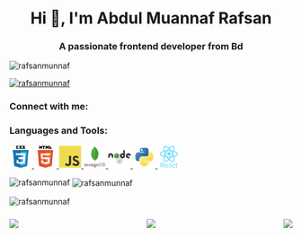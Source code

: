 <h1 align="center">Hi 👋, I'm Abdul Muannaf Rafsan</h1>
<h3 align="center">A passionate frontend developer from Bd</h3>

<p align="left"> <img src="https://komarev.com/ghpvc/?username=rafsanmunnaf&label=Profile%20views&color=0e75b6&style=flat" alt="rafsanmunnaf" /> </p>

<p align="left"> <a href="https://github.com/ryo-ma/github-profile-trophy"><img src="https://github-profile-trophy.vercel.app/?username=rafsanmunnaf" alt="rafsanmunnaf" /></a> </p>

<h3 align="left">Connect with me: </h3>
<p align="left">
</p>

<h3 align="left">Languages and Tools:</h3>
<p align="left"> <a href="https://www.w3schools.com/css/" target="_blank" rel="noreferrer"> <img src="https://raw.githubusercontent.com/devicons/devicon/master/icons/css3/css3-original-wordmark.svg" alt="css3" width="40" height="40"/> </a> <a href="https://www.w3.org/html/" target="_blank" rel="noreferrer"> <img src="https://raw.githubusercontent.com/devicons/devicon/master/icons/html5/html5-original-wordmark.svg" alt="html5" width="40" height="40"/> </a> <a href="https://developer.mozilla.org/en-US/docs/Web/JavaScript" target="_blank" rel="noreferrer"> <img src="https://raw.githubusercontent.com/devicons/devicon/master/icons/javascript/javascript-original.svg" alt="javascript" width="40" height="40"/> </a> <a href="https://www.mongodb.com/" target="_blank" rel="noreferrer"> <img src="https://raw.githubusercontent.com/devicons/devicon/master/icons/mongodb/mongodb-original-wordmark.svg" alt="mongodb" width="40" height="40"/> </a> <a href="https://nodejs.org" target="_blank" rel="noreferrer"> <img src="https://raw.githubusercontent.com/devicons/devicon/master/icons/nodejs/nodejs-original-wordmark.svg" alt="nodejs" width="40" height="40"/> </a> <a href="https://www.python.org" target="_blank" rel="noreferrer"> <img src="https://raw.githubusercontent.com/devicons/devicon/master/icons/python/python-original.svg" alt="python" width="40" height="40"/> </a> <a href="https://reactjs.org/" target="_blank" rel="noreferrer"> <img src="https://raw.githubusercontent.com/devicons/devicon/master/icons/react/react-original-wordmark.svg" alt="react" width="40" height="40"/> </a> </p>

<p><img align="left" src="https://github-readme-stats.vercel.app/api/top-langs?username=rafsanmunnaf&show_icons=true&locale=en&layout=compact" alt="rafsanmunnaf" /></p>

<p>&nbsp;<img align="center" src="https://github-readme-stats.vercel.app/api?username=rafsanmunnaf&show_icons=true&locale=en" alt="rafsanmunnaf" /></p>

<p><img align="center" src="https://github-readme-streak-stats.herokuapp.com/?user=rafsanmunnaf&" alt="rafsanmunnaf" /></p>


###

<img align="right" height="150" src="https://media3.giphy.com/media/fwbZnTftCXVocKzfxR/giphy.gif?cid=ecf05e47j9p9z01purs9g4s0l61cuy0fykwpbi8ixrxyc8tg&ep=v1_gifs_related&rid=giphy.gif&ct=g"  />

###

<img align="left" height="150" src="https://media1.giphy.com/media/mTPjPA6SSXgTsnZ1Dh/giphy.gif?cid=ecf05e47713huzxv5pnb9whx8efev9r52ovhi64thmt6bxch&ep=v1_gifs_related&rid=giphy.gif&ct=g"  />

###

<div align="center">
  <img height="150" src="https://media0.giphy.com/media/bAQH7WXKqtIBrPs7sR/giphy.gif?cid=ecf05e4761ft7703y6e4wyfv07tlf9ug77fjzm98771kaeo0&ep=v1_gifs_related&rid=giphy.gif&ct=g"  />
</div>

###
